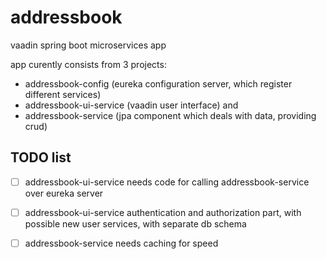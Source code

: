 # addressbook
vaadin spring boot microservices app

app curently consists from 3 projects:
* addressbook-config (eureka configuration server, which register different services)
* addressbook-ui-service (vaadin user interface) and
* addressbook-service (jpa component which deals with data, providing crud)


## TODO list
- [ ] addressbook-ui-service needs code for calling addressbook-service over eureka server
- [ ] addressbook-ui-service authentication and authorization part, with possible new user services, with separate db schema
- [ ] addressbook-service needs caching for speed



